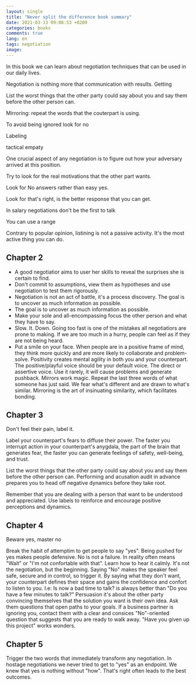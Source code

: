 ```yaml
---
layout: single
title: "Never split the difference book summary"
date: 2021-03-13 09:08:53 +0200
categories: books
comments: true
lang: en
tags: negotiation
image: 
---
```



In this book we can learn about negotiation techniques that can be used in our daily lives.

Negotiation is nothing more that communication with results. Getting 

List the worst things that the other party could say about you and say them before the other person can.

Mirroring: repeat the words that the couterpart is using.

To avoid being ignored look for no


Labeling

tactical empaty

One crucial aspect of any negotiation is to figure out how your adversary arrived at this position.

Try to look for the real motivations that the other part wants.

Look for No answers rather than easy yes.

Look for that's right, is the better response that you can get.

In salary negotiations don't be the first to talk

You can use a range 

Contrary to popular opinion, listining is not a passive activity. It's the most active thing you can do. 


Chapter 2
-----------------
- A good negotiatior aims to user her skills to reveal the surprises she is certain to find.
- Don't commit to assumptions, view them as hypotheses and use negotiation to test them rigorously.
- Negotiation is not an act of battle, it's a process discovery. The goal is to uncover as much information as possible.
- The goal is to uncover as much information as possible. 
- Make your sole and all-encompassing focus the other person and what they have to say. 
- Slow. It. Down. Going too fast is one of the mistakes all negotiatiors are prone to making. If we are too much in a hurry, people can feel as if they are not being heard.
- Put a smile on your face. When people are in a positive frame of mind, they think more quickly and are more likely to collaborate and problem-solve. Positivity creates mental agility in both you and your counterpart.
The positive/playful voice should be your default voice. 
The direct or assertive voice. Use it rarely, it will cause problems and generate pushback.
Mirrors work magic. Repeat the last three words of what someone has just said. We fear what's different and are drawn to what's similar. Mirroring is the art of insinuating similarity, which facilitates bonding.       




Chapter 3
-----------------
Don't feel their pain, label it.

Label your counterpart's fears to diffuse their power. The faster you interrupt action in your counterpart's anygdala, the part of the brain that generates fear, the faster you can generate feelings of safety, well-being, and trust. 

List the worst things that the other party could say about you and say them before the other person can. Performing and acusation audit in advance prepares you to head off negative dynamics before they take root. 

Remember that you are dealing with a person that want to be understood and appreciated. Use labels to reinforce and encourage positive perceptions and dynamics.

Chapter 4 
------------------
Beware yes, master no

Break the habit of attemptim to get people to say "yes". Being pushed for yes makes people defensive.
No is not a failure. In reality often means "Wait" or "I'm not confortable with that". Learn how to hear it calmly. It's not the negotiation, but the beginning.
Saying "No" makes the speaker feel safe, secure and in control, so trigger it. By saying what they don't want, your counterpart defines their space and gains the confidence and confort to listen to you. I.e: Is now a bad time to talk? is always better than "Do you have a few minutes to talk?"
Persuasion it's about the other party convincing themselves that the solution you want is their own idea. Ask them questions that open paths to your goals.
If a business partner is ignoring you, contact them with a clear and consices "No"-oriented question that suggests that you are ready to walk away. "Have you given up this project" works wonders. 

Chapter 5
------------------
Trigger the two words that immediately transform any negotiation.
In hostage negotiations we never tried to get to "yes" as an endpoint. We knew that yes is nothing without "how". That's right often leads to the best outcomes.



